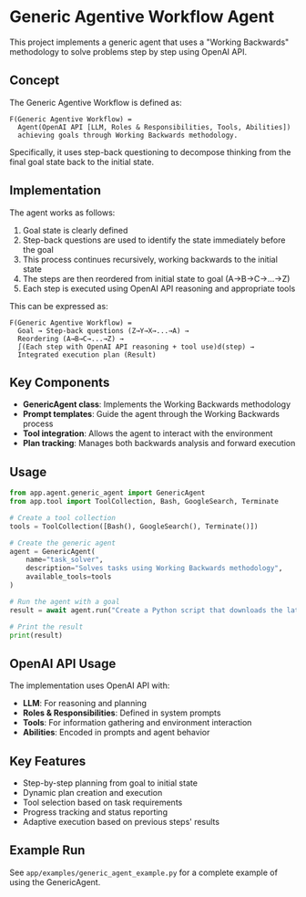 # Generic Agentive Workflow Agent

This project implements a generic agent that uses a "Working Backwards" methodology to solve problems step by step using OpenAI API.

## Concept

The Generic Agentive Workflow is defined as:

```
F(Generic Agentive Workflow) = 
  Agent(OpenAI API [LLM, Roles & Responsibilities, Tools, Abilities]) 
  achieving goals through Working Backwards methodology.
```

Specifically, it uses step-back questioning to decompose thinking from the final goal state back to the initial state.

## Implementation

The agent works as follows:

1. Goal state is clearly defined
2. Step-back questions are used to identify the state immediately before the goal
3. This process continues recursively, working backwards to the initial state
4. The steps are then reordered from initial state to goal (A→B→C→...→Z)
5. Each step is executed using OpenAI API reasoning and appropriate tools

This can be expressed as:

```
F(Generic Agentive Workflow) = 
  Goal → Step-back questions (Z→Y→X→...→A) →
  Reordering (A→B→C→...→Z) →
  ∫(Each step with OpenAI API reasoning + tool use)d(step) →
  Integrated execution plan (Result)
```

## Key Components

- **GenericAgent class**: Implements the Working Backwards methodology
- **Prompt templates**: Guide the agent through the Working Backwards process
- **Tool integration**: Allows the agent to interact with the environment
- **Plan tracking**: Manages both backwards analysis and forward execution

## Usage

```python
from app.agent.generic_agent import GenericAgent
from app.tool import ToolCollection, Bash, GoogleSearch, Terminate

# Create a tool collection
tools = ToolCollection([Bash(), GoogleSearch(), Terminate()])

# Create the generic agent
agent = GenericAgent(
    name="task_solver",
    description="Solves tasks using Working Backwards methodology",
    available_tools=tools
)

# Run the agent with a goal
result = await agent.run("Create a Python script that downloads the latest Bitcoin price")

# Print the result
print(result)
```

## OpenAI API Usage

The implementation uses OpenAI API with:

- **LLM**: For reasoning and planning
- **Roles & Responsibilities**: Defined in system prompts
- **Tools**: For information gathering and environment interaction
- **Abilities**: Encoded in prompts and agent behavior

## Key Features

- Step-by-step planning from goal to initial state
- Dynamic plan creation and execution
- Tool selection based on task requirements
- Progress tracking and status reporting
- Adaptive execution based on previous steps' results

## Example Run

See `app/examples/generic_agent_example.py` for a complete example of using the GenericAgent.
